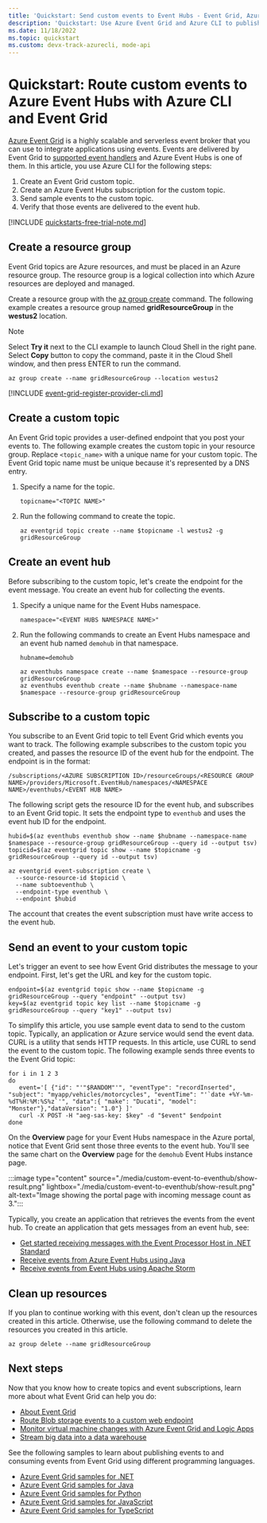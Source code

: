```yaml
---
title: 'Quickstart: Send custom events to Event Hubs - Event Grid, Azure CLI'
description: 'Quickstart: Use Azure Event Grid and Azure CLI to publish a topic, and subscribe to that event. An event hub is used for the endpoint.'
ms.date: 11/18/2022
ms.topic: quickstart
ms.custom: devx-track-azurecli, mode-api
---
```


# Quickstart: Route custom events to Azure Event Hubs with Azure CLI and Event Grid

[Azure Event Grid](overview.md) is a highly scalable and serverless event broker that you can use to integrate applications using events. Events are delivered by Event Grid to  [supported event handlers](event-handlers.md) and Azure Event Hubs is one of them. In this article, you use  Azure CLI for the following steps:

1. Create an Event Grid custom topic.
1. Create an Azure Event Hubs subscription for the custom topic.
1. Send sample events to the custom topic.
1. Verify that those events are delivered to the event hub.

[!INCLUDE [quickstarts-free-trial-note.md](../../includes/quickstarts-free-trial-note.md)]

## Create a resource group

Event Grid topics are Azure resources, and must be placed in an Azure resource group. The resource group is a logical collection into which Azure resources are deployed and managed.

Create a resource group with the [az group create](/cli/azure/group#az-group-create) command. The following example creates a resource group named **gridResourceGroup** in the **westus2** location.

> [!NOTE]
> Select **Try it** next to the CLI example to launch Cloud Shell in the right pane. Select **Copy** button to copy the command, paste it in the Cloud Shell window, and then press ENTER to run the command.

```azurecli-interactive
az group create --name gridResourceGroup --location westus2
```

[!INCLUDE [event-grid-register-provider-cli.md](../../includes/event-grid-register-provider-cli.md)]

## Create a custom topic

An Event Grid topic provides a user-defined endpoint that you post your events to. The following example creates the custom topic in your resource group. Replace `<topic_name>` with a unique name for your custom topic. The Event Grid topic name must be unique because it's represented by a DNS entry.

1. Specify a name for the topic. 

    ```azurecli-interactive
    topicname="<TOPIC NAME>"
    ```    
1. Run the following command to create the topic. 

    ```azurecli-interactive
    az eventgrid topic create --name $topicname -l westus2 -g gridResourceGroup
    ```

## Create an event hub

Before subscribing to the custom topic, let's create the endpoint for the event message. You create an event hub for collecting the events.

1. Specify a unique name for the Event Hubs namespace. 

    ```azurecli-interactive
    namespace="<EVENT HUBS NAMESPACE NAME>"
    ```
1. Run the following commands to create an Event Hubs namespace and an event hub named `demohub` in that namespace.


    ```azurecli-interactive
    hubname=demohub
    
    az eventhubs namespace create --name $namespace --resource-group gridResourceGroup
    az eventhubs eventhub create --name $hubname --namespace-name $namespace --resource-group gridResourceGroup
    ```

## Subscribe to a custom topic

You subscribe to an Event Grid topic to tell Event Grid which events you want to track. The following example subscribes to the custom topic you created, and passes the resource ID of the event hub for the endpoint. The endpoint is in the format:

`/subscriptions/<AZURE SUBSCRIPTION ID>/resourceGroups/<RESOURCE GROUP NAME>/providers/Microsoft.EventHub/namespaces/<NAMESPACE NAME>/eventhubs/<EVENT HUB NAME>`

The following script gets the resource ID for the event hub, and subscribes to an Event Grid topic. It sets the endpoint type to `eventhub` and uses the event hub ID for the endpoint.

```azurecli-interactive
hubid=$(az eventhubs eventhub show --name $hubname --namespace-name $namespace --resource-group gridResourceGroup --query id --output tsv)
topicid=$(az eventgrid topic show --name $topicname -g gridResourceGroup --query id --output tsv)

az eventgrid event-subscription create \
  --source-resource-id $topicid \
  --name subtoeventhub \
  --endpoint-type eventhub \
  --endpoint $hubid
```

The account that creates the event subscription must have write access to the event hub.

## Send an event to your custom topic

Let's trigger an event to see how Event Grid distributes the message to your endpoint. First, let's get the URL and key for the custom topic.

```azurecli-interactive
endpoint=$(az eventgrid topic show --name $topicname -g gridResourceGroup --query "endpoint" --output tsv)
key=$(az eventgrid topic key list --name $topicname -g gridResourceGroup --query "key1" --output tsv)
```

To simplify this article, you use sample event data to send to the custom topic. Typically, an application or Azure service would send the event data. CURL is a utility that sends HTTP requests. In this article, use CURL to send the event to the custom topic.  The following example sends three events to the Event Grid topic:

```azurecli-interactive
for i in 1 2 3
do
   event='[ {"id": "'"$RANDOM"'", "eventType": "recordInserted", "subject": "myapp/vehicles/motorcycles", "eventTime": "'`date +%Y-%m-%dT%H:%M:%S%z`'", "data":{ "make": "Ducati", "model": "Monster"},"dataVersion": "1.0"} ]'
   curl -X POST -H "aeg-sas-key: $key" -d "$event" $endpoint
done
```

On the **Overview** page for your Event Hubs namespace in the Azure portal, notice that Event Grid sent those three events to the event hub. You'll see the same chart on the **Overview** page for the `demohub` Event Hubs instance page. 

:::image type="content" source="./media/custom-event-to-eventhub/show-result.png" lightbox="./media/custom-event-to-eventhub/show-result.png" alt-text="Image showing the portal page with incoming message count as 3.":::

Typically, you create an application that retrieves the events from the event hub. To create an application that gets messages from an event hub, see:

* [Get started receiving messages with the Event Processor Host in .NET Standard](../event-hubs/event-hubs-dotnet-standard-getstarted-send.md)
* [Receive events from Azure Event Hubs using Java](../event-hubs/event-hubs-java-get-started-send.md)
* [Receive events from Event Hubs using Apache Storm](../event-hubs/event-hubs-storm-getstarted-receive.md)

## Clean up resources
If you plan to continue working with this event, don't clean up the resources created in this article. Otherwise, use the following command to delete the resources you created in this article.

```azurecli-interactive
az group delete --name gridResourceGroup
```

## Next steps

Now that you know how to create topics and event subscriptions, learn more about what Event Grid can help you do:

- [About Event Grid](overview.md)
- [Route Blob storage events to a custom web endpoint](../storage/blobs/storage-blob-event-quickstart.md?toc=%2fazure%2fevent-grid%2ftoc.json)
- [Monitor virtual machine changes with Azure Event Grid and Logic Apps](monitor-virtual-machine-changes-logic-app.md)
- [Stream big data into a data warehouse](event-hubs-integration.md)

See the following samples to learn about publishing events to and consuming events from Event Grid using different programming languages. 

- [Azure Event Grid samples for .NET](/samples/azure/azure-sdk-for-net/azure-event-grid-sdk-samples/)
- [Azure Event Grid samples for Java](/samples/azure/azure-sdk-for-java/eventgrid-samples/)
- [Azure Event Grid samples for Python](/samples/azure/azure-sdk-for-python/eventgrid-samples/)
- [Azure Event Grid samples for JavaScript](/samples/azure/azure-sdk-for-js/eventgrid-javascript/)
- [Azure Event Grid samples for TypeScript](/samples/azure/azure-sdk-for-js/eventgrid-typescript/)
